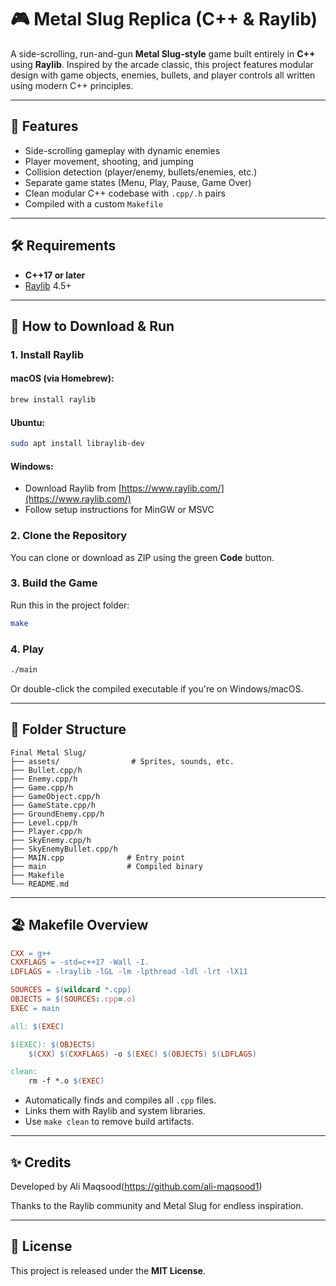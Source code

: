 # 🎮 Metal Slug Replica (C++ & Raylib)

A side-scrolling, run-and-gun **Metal Slug-style** game built entirely in **C++** using **Raylib**. Inspired by the arcade classic, this project features modular design with game objects, enemies, bullets, and player controls all written using modern C++ principles.

---

## 💪 Features

* Side-scrolling gameplay with dynamic enemies
* Player movement, shooting, and jumping
* Collision detection (player/enemy, bullets/enemies, etc.)
* Separate game states (Menu, Play, Pause, Game Over)
* Clean modular C++ codebase with `.cpp/.h` pairs
* Compiled with a custom `Makefile`

---

## 🛠️ Requirements

* **C++17 or later**
* [Raylib](https://www.raylib.com/) 4.5+

---

## 📄 How to Download & Run

### 1. Install Raylib

#### macOS (via Homebrew):

```bash
brew install raylib
```

#### Ubuntu:

```bash
sudo apt install libraylib-dev
```

#### Windows:

* Download Raylib from [https://www.raylib.com/](https://www.raylib.com/)
* Follow setup instructions for MinGW or MSVC

### 2. Clone the Repository

You can clone or download as ZIP using the green **Code** button.

### 3. Build the Game

Run this in the project folder:

```bash
make
```

### 4. Play

```bash
./main
```

Or double-click the compiled executable if you're on Windows/macOS.

---

## 📁 Folder Structure

```
Final Metal Slug/
├── assets/                # Sprites, sounds, etc.
├── Bullet.cpp/h
├── Enemy.cpp/h
├── Game.cpp/h
├── GameObject.cpp/h
├── GameState.cpp/h
├── GroundEnemy.cpp/h
├── Level.cpp/h
├── Player.cpp/h
├── SkyEnemy.cpp/h
├── SkyEnemyBullet.cpp/h
├── MAIN.cpp              # Entry point
├── main                  # Compiled binary
├── Makefile
└── README.md
```

---

## 🏖️ Makefile Overview

```makefile
CXX = g++
CXXFLAGS = -std=c++17 -Wall -I.
LDFLAGS = -lraylib -lGL -lm -lpthread -ldl -lrt -lX11

SOURCES = $(wildcard *.cpp)
OBJECTS = $(SOURCES:.cpp=.o)
EXEC = main

all: $(EXEC)

$(EXEC): $(OBJECTS)
	$(CXX) $(CXXFLAGS) -o $(EXEC) $(OBJECTS) $(LDFLAGS)

clean:
	rm -f *.o $(EXEC)
```

* Automatically finds and compiles all `.cpp` files.
* Links them with Raylib and system libraries.
* Use `make clean` to remove build artifacts.

---

## ✨ Credits

Developed by Ali Maqsood(https://github.com/ali-maqsood1)

Thanks to the Raylib community and Metal Slug for endless inspiration.

---

## 📄 License

This project is released under the **MIT License**.
